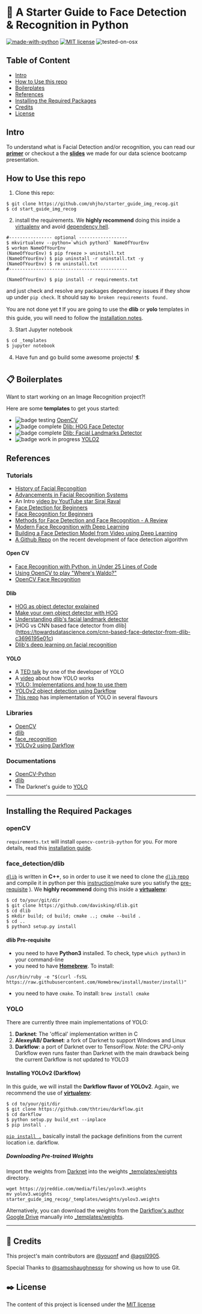 # :rocket: A Starter Guide to Face Detection & Recognition in Python

[![made-with-python](https://img.shields.io/badge/Made%20with-Python-1f425f.svg)](https://www.python.org/)
[![MIT license](https://img.shields.io/badge/License-MIT-blue.svg)](https://lbesson.mit-license.org/)
![tested-on-osx](https://img.shields.io/badge/Tested%20on-OSX-lightgrey.svg)

## Table of Content
  * [Intro](#intro)
  * [How to Use this repo](#how-to-use-this-repo)
  * [Boilerplates](#clipboard-boilerplates)
  * [References](#references)
  * [Installing the Required Packages](#installing-the-required-packages)
  * [Credits](#pray-credits)
  * [License](#black_nib-license)

## Intro
To understand what is Facial Detection and/or recognition, you can read our [**primer**](_text_files/primer.md) or checkout a the [**slides**](https://gitpitch.com/ohjho/starter_guide_img_recog/master?p=_text_files) we made for our data science bootcamp presentation.

## How to Use this repo
1. Clone this repo:
```
$ git clone https://github.com/ohjho/starter_guide_img_recog.git
$ cd start_guide_img_recog
```
2. install the requirements. We **highly recommend** doing this inside a [virtualenv][url_virtualenv] and avoid [dependency hell](https://medium.com/knerd/the-nine-circles-of-python-dependency-hell-481d53e3e025).  
```
#---------------- optional ------------------
$ mkvirtualenv --python=`which python3` NameOfYourEnv
$ workon NameOfYourEnv
(NameOfYourEnv) $ pip freeze > uninstall.txt
(NameOfYourEnv) $ pip uninstall -r uninstall.txt -y
(NameOfYourEnv) $ rm uninstall.txt
#--------------------------------------------

(NameOfYourEnv) $ pip install -r requirements.txt
```
and just check and resolve any packages dependency issues if they show up under `pip check`. It should say `No broken requirements found.`  

You are not done yet :exclamation: If you are going to use the **dlib** or **yolo** templates in this guide, you will need to follow the [installation notes](#installing-the-required-packages).

3. Start Jupyter notebook
```
$ cd _templates
$ jupyter notebook
```
4. Have fun and go build some awesome projects! :surfer:

## :clipboard: Boilerplates
Want to start working on an Image Recognition project?!

Here are some **templates** to get yous started:
* ![badge testing](https://img.shields.io/badge/Status-Testing-Olive.svg)   [OpenCV](_templates/opencv_facedetection.ipynb)
* ![badge complete](https://img.shields.io/badge/Status-Completed-Green.svg)  [Dlib: HOG Face Detector](_templates/dlib_HOGfacedetector.ipynb)
* ![badge complete](https://img.shields.io/badge/Status-Completed-Green.svg)  [Dlib: Facial Landmarks Detector](_templates/dlib_faciallandmarksdetector.ipynb)
* ![badge work in progress](https://img.shields.io/badge/Status-Work%20In%20Progress-Orange.svg)  [YOLO2](_templates/yolo_v2.ipynb)

## References
### Tutorials
* [History of Facial Recongition](https://www.facefirst.com/blog/brief-history-of-face-recognition-software/)
* [Advancements in Facial Recognition Systems](https://medium.com/coinmonks/from-the-rand-tablet-to-differentiating-identical-twins-aa4ba6031bb0)
* An Intro [video by YoutTube star Siraj Raval](https://www.youtube.com/watch?v=4eIBisqx9_g&amp=&t=1116s)
* [Face Detection for Beginners](https://towardsdatascience.com/face-detection-for-beginners-e58e8f21aad9)
* [Face Recognition for Beginners](https://towardsdatascience.com/face-recognition-for-beginners-a7a9bd5eb5c2)
* [Methods for Face Detection and Face Recognition - A Review](https://medium.com/beesightsoft/methods-for-face-detection-and-face-recognition-a-review-57e73af1d67)
* [Modern Face Recognition with Deep Learning](https://medium.com/@ageitgey/machine-learning-is-fun-part-4-modern-face-recognition-with-deep-learning-c3cffc121d78)
* [Building a Face Detection Model from Video using Deep Learning](https://www.analyticsvidhya.com/blog/2018/12/introduction-face-detection-video-deep-learning-python/)
* [A Github Repo](https://github.com/llSourcell/YOLO_Object_Detection/blob/master/YOLO%20Object%20Detection.ipynb) on the recent development of face detection algorithm
#### Open CV
* [Face Recognition with Python, in Under 25 Lines of Code](https://realpython.com/face-recognition-with-python/)
* [Using OpenCV to play "Where's Waldo?"](https://machinelearningmastery.com/using-opencv-python-and-template-matching-to-play-wheres-waldo/)
* [OpenCV Face Recognition](https://www.pyimagesearch.com/2018/09/24/opencv-face-recognition/)
#### Dlib
* [HOG as object detector explained](http://blog.dlib.net/2014/02/dlib-186-released-make-your-own-object.html)
* [Make your own object detector with HOG](http://www.hackevolve.com/create-your-own-object-detector/)
* [Understanding dlib's facial landmark detector](https://www.pyimagesearch.com/2017/04/03/facial-landmarks-dlib-opencv-python/)
* [HOG vs CNN based face detector from dlib] (https://towardsdatascience.com/cnn-based-face-detector-from-dlib-c3696195e01c)
* [Dlib's deep learning on facial recognition](http://blog.dlib.net/2017/02/high-quality-face-recognition-with-deep.html)
#### YOLO
* A [TED talk](https://www.youtube.com/watch?v=Cgxsv1riJhI) by one of the developer of YOLO
* A [video](https://www.youtube.com/watch?v=NM6lrxy0bxs) about how YOLO works
* [YOLO: Implementations and how to use them](https://medium.com/@monocasero/object-detection-with-yolo-implementations-and-how-to-use-them-5da928356035)
* [YOLOv2 object detection using Darkflow](https://towardsdatascience.com/yolov2-object-detection-using-darkflow-83db6aa5cf5f)
* [This repo](https://github.com/fountainhead-gq/YOLO_Collection) has implementation of YOLO in several flavours

### Libraries
* [OpenCV](https://opencv.org/)
* [dlib][url_dlib]
* [face_recognition][url_facerecog]
* [YOLOv2 using Darkflow][url_darkflow]

### Documentations
* [OpenCV-Python](https://opencv-python-tutroals.readthedocs.io/en/latest/py_tutorials/py_tutorials.html)
* [dlib](http://dlib.net/)
* The Darknet's guide to [YOLO](https://pjreddie.com/darknet/yolo/)

---

## Installing the Required Packages
### openCV
`requirements.txt` will install `opencv-contrib-python` for you. For more details, read this [installation guide](https://www.pyimagesearch.com/2018/09/19/pip-install-opencv/).
### face_detection/dlib
[`dlib`][url_dlib] is written in **C++**, so in order to use it we need to clone the [`dlib` repo][url_dlib] and compile it in python per this [instruction][url_dlib_installnote](make sure you satisfy the [pre-requisite](#dlib-pre-requisite) ). We **highly recommend** doing this inside a [**virtualenv**][url_virtualenv]:
```
$ cd to/your/git/dir
$ git clone https://github.com/davisking/dlib.git
$ cd dlib
$ mkdir build; cd build; cmake ..; cmake --build .
$ cd ..
$ python3 setup.py install
```
#### dlib Pre-requisite
* you need to have **Python3** installed. To check, type `which python3` in your command-line
* you need to have [**Homebrew**](https://brew.sh/). To install:
```
/usr/bin/ruby -e "$(curl -fsSL https://raw.githubusercontent.com/Homebrew/install/master/install)"
```
* you need to have `cmake`. To install: `brew install cmake`
### YOLO
There are currently three main implementations of YOLO:
1. **Darknet**: The 'offical' implementation written in C
2. **AlexeyAB/ Darknet**:  a fork of Darknet to support Windows and Linux
3. **Darkflow**: a port of Darknet over to TensorFlow.
   _Note_: the CPU-only Darkflow even runs faster than Darknet with the main drawback being the current Darkflow is not updated to YOLO3
#### Installing YOLOv2 (Darkflow)
In this guide, we will install the **Darkflow flavor of YOLOv2**. Again, we recommend the use of [**virtualenv**][url_virtualenv]:   
```
$ cd to/your/git/dir
$ git clone https://github.com/thtrieu/darkflow.git
$ cd darkflow
$ python setup.py build_ext --inplace
$ pip install .
```

[`pip install .`](https://askubuntu.com/questions/1067372/what-does-pip-install-dot-mean) basically install the package definitions from the current location i.e. darkflow.

##### Downloading Pre-trained Weights
Import the weights from [Darknet](https://pjreddie.com/darknet/yolo/) into the weights [_templates/weights](_templates/weights) directory.
```
wget https://pjreddie.com/media/files/yolov3.weights
mv yolov3.weights starter_guide_img_recog/_templates/weights/yolov3.weights
```

Alternatively, you can download the weights from the [Darkflow's author Google Drive](https://drive.google.com/drive/folders/0B1tW_VtY7onidEwyQ2FtQVplWEU) manually into [_templates/weights](_templates/weights).

---

## :pray: Credits
This project's main contributors are [@youonf](https://github.com/youonf) and [@agsl0905](https://github.com/agsl0905).

Special Thanks to [@samoshaughnessy](https://github.com/samoshaughnessy) for showing us how to use Git.  

## :black_nib: License
The content of this project is licensed under the [MIT license](_text_files/LICENSE)

[url_dlib]: https://github.com/davisking/dlib/
[url_dlib_installnote]: https://gist.github.com/ageitgey/629d75c1baac34dfa5ca2a1928a7aeaf
[url_facerecog]: https://github.com/ageitgey/face_recognition
[url_darkflow]: https://github.com/thtrieu/darkflow
[url_virtualenv]: https://virtualenvwrapper.readthedocs.io/en/latest/
